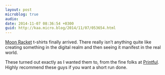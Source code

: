 ```yaml
---
layout: post
microblog: true
audio: 
date: 2014-11-07 08:36:54 +0300
guid: http://kaa.micro.blog/2014/11/07/053654.html
---
```

<a href="http://moonracket.com">Moon Racket</a> t-shirts finally arrived. There really isn’t anything quite like creating something in the digital realm and then seeing it manifest in the real world.

These turned out exactly as I wanted them to, from the fine folks at <a href="http://theprintful.com">Printful</a>. Highly recommend these guys if you want a short run done.
